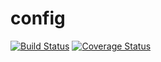 # config

[![Build Status](https://travis-ci.com/firmeve/go-config.svg?branch=master)](https://travis-ci.com/firmeve/go-config)
[![Coverage Status](https://coveralls.io/repos/github/firmeve/go-config/badge.svg?branch=master)](https://coveralls.io/github/firmeve/go-config?branch=master)